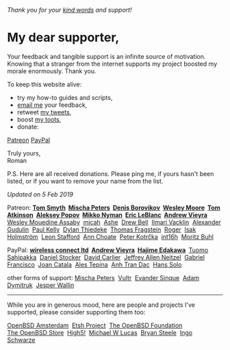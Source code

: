 _Thank you for your [kind words](words.html) and support!_

# My dear supporter,

Your feedback and tangible support is an infinite source of motivation.
Knowing that a stranger from the internet supports my project boosted
my morale enormously. Thank you.

To keep this website alive:

- try my how-to guides and scripts,
- [email me](/feedback.html) your feedback,
- retweet [my tweets](https://twitter.com/romanzolotarev),
- boost [my toots](https://bsd.network/@romanzolotarev),
- donate:

<!-- - send satoshis to [`3MZ9d6NTsirYfjx9iJVieT2WCHnzBZckHd`](bitcoin://3MZ9d6NTsirYfjx9iJVieT2WCHnzBZckHd), -->

<a class="b link ph2 pv1 mb2 dib ba black-60 b--dark-gray hover-white hover-bg-ptrn" href="/patreon.html">Patreon</a>
<a class="b link ph2 pv1 mb2 dib ba black-60 b--dark-gray hover-white hover-bg-payp" href="/paypal.html">PayPal</a>

Truly yours,<br>
Roman

P.S. Here are all received donations. Please ping me, if yours
hasn't been listed, or if you want to remove your name from the
list.

_Updated on 5 Feb 2019_

Patreon:
**[Tom Smyth](https://www.patreon.com/user/creators?u=10913897 "24 Apr 2018 90.00 USD")&nbsp;
[Mischa Peters](https://www.patreon.com/user/creators?u=13855226 "29 Sep 2018 50.00 USD")&nbsp;
[Denis Borovikov](https://www.patreon.com/user/creators?u=10926064 "25 Apr 2018 45.00 USD")&nbsp;
[Wesley Moore](https://www.patreon.com/wezm "15 Apr 2018 45.00 USD")&nbsp;
[Tom Atkinson](https://www.patreon.com/user?u=10778845 "16 Apr 2018 45.00 USD")&nbsp;
[Aleksey Popov](https://www.patreon.com/user?u=10910753 "24 Apr 2018 45.00 USD")&nbsp;
[Mikko Nyman](https://www.patreon.com/user/creators?u=13641444 "18 Sep 2018 40.00 USD")&nbsp;
[Eric LeBlanc](https://www.patreon.com/user/creators?u=845703 "02 Oct 2018 30.00 USD")&nbsp;
[Andrew Vieyra](https://www.patreon.com/andrewvieyra/creators "31 Oct 2018 30.00 USD")&nbsp;**
[Wesley Mouedine Assaby](https://twitter.com/wesley974 "20 Aug 2018 25.00 USD")&nbsp;
[micah](https://www.patreon.com/user/creators?u=4721204 "28 May 2018 11.00 USD")&nbsp;
[Ashe](https://www.patreon.com/kivikakk/creators "26 Nov 2018 10.00 USD")&nbsp;
[Drew Bell](https://www.patreon.com/droob/creators "29 Apr 2018 9.00 USD")&nbsp;
[Ilmari Vacklin](https://www.patreon.com/user?u=2288738 "23 Apr 2018 9.00 USD")&nbsp;
[Alexander Gudulin](https://www.patreon.com/agudulin/creators "14 May 2018 9.00 USD")&nbsp;
[Paul Kelly](https://www.patreon.com/user?u=13444615 "08 Sep 2018 4.00 USD")&nbsp;
[Dylan Thiedeke](https://www.patreon.com/user/creators?u=2300411 "24 Jun 2018 4.00 USD")&nbsp;
[Thomas Fragstein](https://www.patreon.com/user/creators?u=3821228 "01 Nov 2018 3.00 USD")&nbsp;
[Roger](https://www.patreon.com/solvaholic/creators "21 Nov 2018 3.00 USD")&nbsp;
[Isak Holmstr&ouml;m](https://www.patreon.com/iah/creators "03 Nov 2018 3.00 USD")&nbsp;
[Leon Stafford](https://www.patreon.com/beautifulmoalboal "12 Nov 2018 2.00 USD")&nbsp;
[Ann Choate](https://www.patreon.com/user?u=9470641 "25 Jan 2019 1.00 USD")&nbsp;
[Peter Kotr&#x10D;ka](https://octodon.social/@pkotrcka "16 May 2018 3.00 USD")&nbsp;
[int16h](https://www.patreon.com/0x16h "05 Dec 2018 3.00 USD")&nbsp;
[Moritz Buhl](https://www.patreon.com/user/creators?u=5130313 "05 Jan 2019 2.00 USD")&nbsp;

PayPal:
**[wireless&nbsp;connect&nbsp;ltd](http://wirelessconnect.eu "24 Apr 2018 10.00 EUR keep up good work Roman
24 Dec 2018 7,432.14 RUB Thanks for your contribution to the OpenBSD Community...")&nbsp;
[Andrew Vieyra](https://twitter.com/andrewvieyra "26 Nov 2018 50.00 USD")&nbsp;
[Hajime Edakawa](https://twitter.com/hjmedkw "13 Nov 2018 50.00 USD")&nbsp;**
[Tuomo Sahipakka](https://twitter.com/tuomosa "01 Oct 2018 25.00 EUR Keep up good work!")&nbsp;
[Daniel Stocker](https://twitter.com/stoege "02 Jan 2019 25.00 USD")&nbsp;
[David Carlier](https://twitter.com/devnexen "01 Oct 2018 20.00 USD")&nbsp;
[Jeffrey Allen Neitzel](https://jan.etsh.nl/ "24 Jul 2018 15.00 USD")&nbsp;
[Gabriel Francisco](https://twitter.com/fgbreel "8 Jun 2018 10.00 EUR I love your blog and the content you share about OpenBSD! Keep rocking!")&nbsp;
[Joan Catala](https://twitter.com/joancatala "22 Aug 2018 10.00 USD")&nbsp;
[Ales Tepina](https://twitter.com/alestepi "21 Aug 2018 10.00 USD")&nbsp;
[Anh Tran Dac](https://twitter.com/chesireCode "07 Jan 2019 10.00 SGD")&nbsp;
[Hans Solo](https://twitter.com/pikkabird "01 Oct 2018 4.00 USD")&nbsp;

other forms of support:
[Mischa Peters](https://twitter.com/mischapeters "14 Oct 2018 OpenBSD Amsterdam T-Shirt x2
13 Apr 2018 VM
19 Sep 2017 Run BSD T-shirt")&nbsp;
[Vultr](/vultr.html "08 Jun 2018 120.00 USD")&nbsp;
[Evander Sinque](https://twitter.com/FiLiS "31 Oct 2017 Run BSD Stickers")&nbsp;
[Adam Dymitruk](https://twitter.com/adymitruk "24 Apr 2018 83,800 Satoshi")&nbsp;
[Jesper Wallin](https://ifconfig.se "05 Dec 2018 100 XRP")&nbsp;

---

While you are in generous mood, here are people and projects I've
supported, please consider supporting them too:

[OpenBSD Amsterdam](https://openbsd.amsterdam/?rz "10 Jun 2018 Logo, media kit, website")&nbsp;
[Etsh Project](https://etsh.nl/ "23 Jul 2018 Logo, media kit")&nbsp;
[The&nbsp;OpenBSD&nbsp;Foundation](https://www.openbsdfoundation.org/donations.html "15 Dec 2017 91920137MK9975307 10.00 EUR\n25 Aug 2017 7BF04702TU178773D 100.00 EUR")&nbsp;
[The&nbsp;OpenBSD&nbsp;Store](https://www.openbsdstore.com/ "6 May 2018 41389 73.21 GBP")&nbsp;
[High5!](https://high5.nl/ "20 Jun 2018 60.00 EUR")&nbsp;
[Michael&nbsp;W&nbsp;Lucas](https://www.michaelwlucas.com/ "1 Apr 2018 5.00 USD Ed Mastery\n1 Apr 2018 10.00 USD Relayd and Httpd Mastery\n2 Nov 2017 25.00 USD SSH Mastery (e-book sponsor)\n14 Sep 2017 10.00 USD Tarsnap Mastery\n1 Jul 2018 10.00 USD Patreon")&nbsp;
[Bryan Steele](https://brynet.biz.tm/ "02 Nov 2018 2HE50576BY512230V 20.00 CAD\n16 Apr 2018 5M5560322U154440G 10.00 CAD\n6 Oct 2017 0AB18292BG563772H 5.00 CAD")&nbsp;
[Ingo Schwarze](https://www.patreon.com/IngoSchwarze "1 Jun 2018 7.00 USD Patreon")&nbsp;
